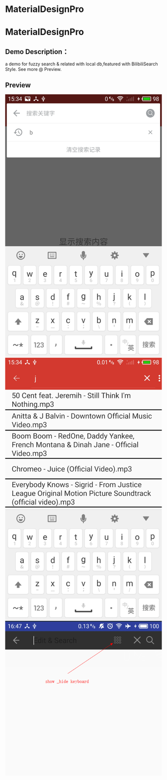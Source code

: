 # MaterialDesignPro

# MaterialDesignPro

 ## Demo Description：
 a  demo for fuzzy search & related with local db,featured with BilibiliSearch Style. 
 See more @ Preview.
## Preview

![Alt text](https://github.com/ceycochan/MaterialDesignPro/blob/master/app/src/main/res/drawable/bilibili_search.jpg)
![Alt text](https://github.com/ceycochan/MaterialDesignPro/blob/master/app/src/main/res/drawable/local_search.jpg)
![Alt text](https://github.com/ceycochan/MaterialDesignPro/blob/master/app/src/main/res/drawable-xxhdpi/ic_et.png)

